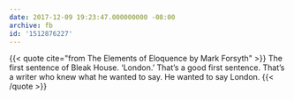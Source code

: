 ```yaml
---
date: 2017-12-09 19:23:47.000000000 -08:00
archive: fb
id: '1512876227'
---
```


{{< quote cite="from The Elements of Eloquence by Mark Forsyth" >}}
The first sentence of Bleak House. ‘London.’ That’s a good first sentence. That’s a writer who knew what he wanted to say. He wanted to say London.
{{< /quote >}}